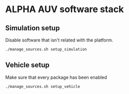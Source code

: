 # ALPHA AUV software stack

## Simulation setup

Disable software that isn't related with the platform.
```bash
./manage_sources.sh setup_simulation
```

## Vehicle setup

Make sure that every package has been enabled
```bash
./manage_sources.sh setup_vehicle
```

